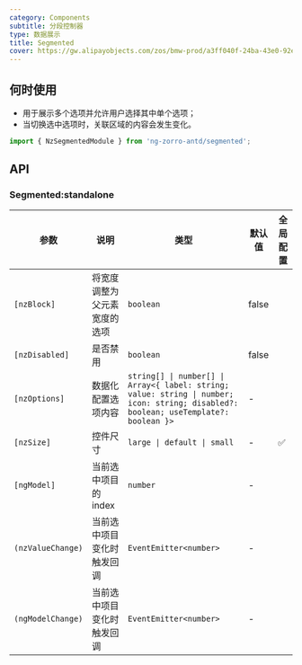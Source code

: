 ```yaml
---
category: Components
subtitle: 分段控制器
type: 数据展示
title: Segmented
cover: https://gw.alipayobjects.com/zos/bmw-prod/a3ff040f-24ba-43e0-92e9-c845df1612ad.svg
---
```


## 何时使用

- 用于展示多个选项并允许用户选择其中单个选项；
- 当切换选中选项时，关联区域的内容会发生变化。

```ts
import { NzSegmentedModule } from 'ng-zorro-antd/segmented';
```

## API

### Segmented:standalone

| 参数              | 说明                         | 类型                                                                                                                                 | 默认值 | 全局配置 |
| ----------------- | ---------------------------- | ------------------------------------------------------------------------------------------------------------------------------------ | ------ | -------- |
| `[nzBlock]`       | 将宽度调整为父元素宽度的选项 | `boolean`                                                                                                                            | false  |          |
| `[nzDisabled]`    | 是否禁用                     | `boolean`                                                                                                                            | false  |          |
| `[nzOptions]`     | 数据化配置选项内容           | `string[] \| number[] \| Array<{ label: string; value: string \| number; icon: string; disabled?: boolean; useTemplate?: boolean }>` | -      |          |
| `[nzSize]`        | 控件尺寸                     | `large \| default \| small`                                                                                                          | -      | ✅       |
| `[ngModel]`       | 当前选中项目的 index         | `number`                                                                                                                             | -      |          |
| `(nzValueChange)` | 当前选中项目变化时触发回调   | `EventEmitter<number>`                                                                                                               | -      |          |
| `(ngModelChange)` | 当前选中项目变化时触发回调   | `EventEmitter<number>`                                                                                                               | -      |          |
